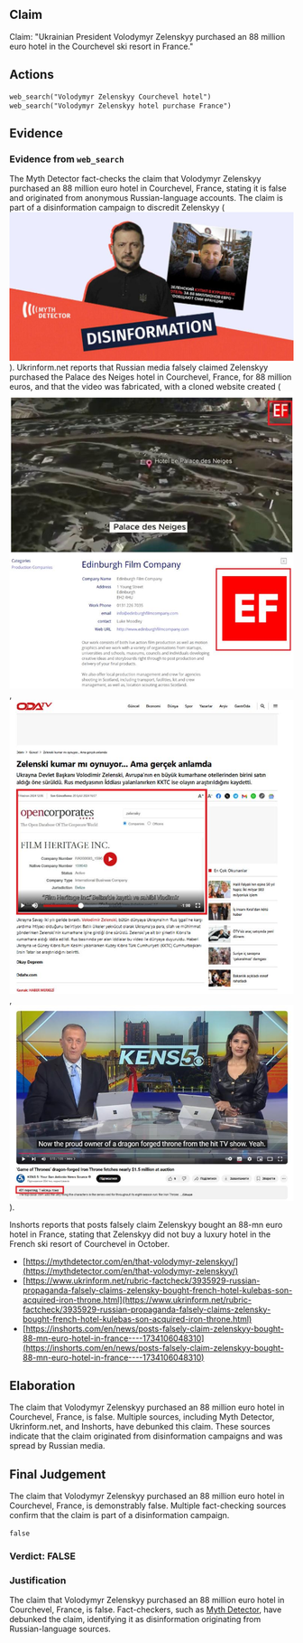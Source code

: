 ## Claim
Claim: "Ukrainian President Volodymyr Zelenskyy purchased an 88 million euro hotel in the Courchevel ski resort in France."

## Actions
```
web_search("Volodymyr Zelenskyy Courchevel hotel")
web_search("Volodymyr Zelenskyy hotel purchase France")
```

## Evidence
### Evidence from `web_search`
The Myth Detector fact-checks the claim that Volodymyr Zelenskyy purchased an 88 million euro hotel in Courchevel, France, stating it is false and originated from anonymous Russian-language accounts. The claim is part of a disinformation campaign to discredit Zelenskyy (![image 5661](media/2025-08-29_20-33-1756499588-369749.jpg)). Ukrinform.net reports that Russian media falsely claimed Zelenskyy purchased the Palace des Neiges hotel in Courchevel, France, for 88 million euros, and that the video was fabricated, with a cloned website created (![image 5669](media/2025-08-29_20-34-1756499660-968193.jpg), ![image 5671](media/2025-08-29_20-34-1756499664-548162.jpg), ![image 5682](media/2025-08-29_20-34-1756499670-519148.jpg)).

Inshorts reports that posts falsely claim Zelenskyy bought an 88-mn euro hotel in France, stating that Zelenskyy did not buy a luxury hotel in the French ski resort of Courchevel in October.

*   [https://mythdetector.com/en/that-volodymyr-zelenskyy/](https://mythdetector.com/en/that-volodymyr-zelenskyy/)
*   [https://www.ukrinform.net/rubric-factcheck/3935929-russian-propaganda-falsely-claims-zelensky-bought-french-hotel-kulebas-son-acquired-iron-throne.html](https://www.ukrinform.net/rubric-factcheck/3935929-russian-propaganda-falsely-claims-zelensky-bought-french-hotel-kulebas-son-acquired-iron-throne.html)
*   [https://inshorts.com/en/news/posts-falsely-claim-zelenskyy-bought-88-mn-euro-hotel-in-france----1734106048310](https://inshorts.com/en/news/posts-falsely-claim-zelenskyy-bought-88-mn-euro-hotel-in-france----1734106048310)


## Elaboration
The claim that Volodymyr Zelenskyy purchased an 88 million euro hotel in Courchevel, France, is false. Multiple sources, including Myth Detector, Ukrinform.net, and Inshorts, have debunked this claim. These sources indicate that the claim originated from disinformation campaigns and was spread by Russian media.


## Final Judgement
The claim that Volodymyr Zelenskyy purchased an 88 million euro hotel in Courchevel, France, is demonstrably false. Multiple fact-checking sources confirm that the claim is part of a disinformation campaign.

`false`

### Verdict: FALSE

### Justification
The claim that Volodymyr Zelenskyy purchased an 88 million euro hotel in Courchevel, France, is false. Fact-checkers, such as [Myth Detector](https://mythdetector.com/en/that-volodymyr-zelenskyy/), have debunked the claim, identifying it as disinformation originating from Russian-language sources.

